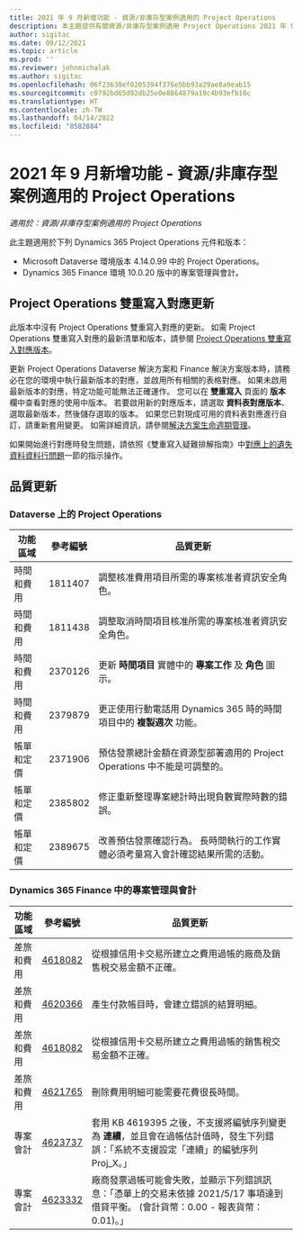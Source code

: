 ```yaml
---
title: 2021 年 9 月新增功能 - 資源/非庫存型案例適用的 Project Operations
description: 本主題提供有關資源/非庫存型案例適用 Project Operations 2021 年 9 月發行版本中所提供之品質更新的資訊。
author: sigitac
ms.date: 09/12/2021
ms.topic: article
ms.prod: ''
ms.reviewer: johnmichalak
ms.author: sigitac
ms.openlocfilehash: 06f23630ef0205394f376e5bb93a29ae8a9eab15
ms.sourcegitcommit: c0792bd65d92db25e0e8864879a19c4b93efb10c
ms.translationtype: HT
ms.contentlocale: zh-TW
ms.lasthandoff: 04/14/2022
ms.locfileid: "8582884"
---
```

# <a name="whats-new-september-2021---project-operations-for-resourcenon-stocked-based-scenarios"></a>2021 年 9 月新增功能 - 資源/非庫存型案例適用的 Project Operations

*適用於：資源/非庫存型案例適用的 Project Operations*

此主題適用於下列 Dynamics 365 Project Operations 元件和版本：

   - Microsoft Dataverse 環境版本 4.14.0.99 中的 Project Operations。
   - Dynamics 365 Finance 環境 10.0.20 版中的專案管理與會計。

## <a name="project-operations-dual-write-maps-updates"></a>Project Operations 雙重寫入對應更新

此版本中沒有 Project Operations 雙重寫入對應的更新。 如需 Project Operations 雙重寫入對應的最新清單和版本，請參閱 [Project Operations 雙重寫入對應版本](../environment/resource-dual-write-maps.md)。

更新 Project Operations Dataverse 解決方案和 Finance 解決方案版本時，請務必在您的環境中執行最新版本的對應，並啟用所有相關的表格對應。 如果未啟用最新版本的對應，特定功能可能無法正確運作。 您可以在 **雙重寫入** 頁面的 **版本** 欄中查看對應的使用中版本。 若要啟用新的對應版本，請選取 **資料表對應版本**、選取最新版本，然後儲存選取的版本。 如果您已對現成可用的資料表對應進行自訂，請重新套用變更。 如需詳細資訊，請參閱[解決方案生命週期管理](/dynamics365/fin-ops-core/dev-itpro/data-entities/dual-write/app-lifecycle-management)。

如果開始進行對應時發生問題，請依照《雙重寫入疑難排解指南》中[對應上的遺失資料資料行問題](/dynamics365/fin-ops-core/dev-itpro/data-entities/dual-write/dual-write-troubleshooting-finops-upgrades#missing-table-columns-issue-on-maps)一節的指示操作。

## <a name="quality-updates"></a>品質更新

### <a name="project-operations-on-dataverse"></a>Dataverse 上的 Project Operations

| **功能區域** | **參考編號** | **品質更新** |
| --- | --- | --- |
| 時間和費用 | 1811407 | 調整核准費用項目所需的專案核准者資訊安全角色。 |
| 時間和費用 | 1811438 | 調整取消時間項目核准所需的專案核准者資訊安全角色。 |
| 時間和費用 | 2370126 | 更新 **時間項目** 實體中的 **專案工作** 及 **角色** 圖示。 |
| 時間和費用 | 2379879 | 更正使用行動電話用 Dynamics 365 時的時間項目中的 **複製週次** 功能。 |
| 帳單和定價 | 2371906 | 預估發票總計金額在資源型部署適用的 Project Operations 中不能是可調整的。 |
| 帳單和定價 | 2385802 | 修正重新整理專案總計時出現負數實際時數的錯誤。 |
| 帳單和定價 | 2389675 | 改善預估發票確認行為。 長時間執行的工作實體必須考量寫入會計確認結果所需的活動。 |

### <a name="project-management-and-accounting-in-dynamics-365-finance"></a>Dynamics 365 Finance 中的專案管理與會計

| 功能區域 | 參考編號 | 品質更新 |
| --- | --- | --- |
| 差旅和費用 | [4618082](https://fix.lcs.dynamics.com/Issue/Details?kb=4618082&amp;bugId=583101&amp;dbType=3&amp;qc=9c85ac8ca1e5e9cd07fac9e9aa2cb0914724e28b86ad3339dacf7741f554c605) | 從根據信用卡交易所建立之費用過帳的廠商及銷售稅交易金額不正確。 |
| 差旅和費用 | [4620366](https://fix.lcs.dynamics.com/Issue/Details?kb=4620366&amp;bugId=579485&amp;dbType=3&amp;qc=e864789bd95505ea624c537d585bf113c2de60b97c88439d44693dbd85aa8e92) | 產生付款帳目時，會建立錯誤的結算明細。 |
| 差旅和費用 | [4618082](https://fix.lcs.dynamics.com/Issue/Details?kb=4618082&amp;bugId=583101&amp;dbType=3&amp;qc=9c85ac8ca1e5e9cd07fac9e9aa2cb0914724e28b86ad3339dacf7741f554c605) | 從根據信用卡交易所建立之費用過帳的銷售稅交易金額不正確。 |
| 差旅和費用 | [4621765](https://fix.lcs.dynamics.com/Issue/Details?kb=4621765&amp;bugId=587306&amp;dbType=3&amp;qc=6fbfad0123d4e95eaf8d5a5a2f6c354577c991b7905c852ab02d1f94e728a876) | 刪除費用明細可能需要花費很長時間。 |
| 專案會計 | [4623737](https://fix.lcs.dynamics.com/Issue/Details?kb=4623737&amp;bugId=598109&amp;dbType=3&amp;qc=4101fc5865201e21815299f2ff11ae46d5d5370510868df86c25ee09a8ca1a0c) | 套用 KB 4619395 之後，不支援將編號序列變更為 **連續**，並且會在過帳估計值時，發生下列錯誤：「系統不支援設定「連續」的編號序列 Proj_X。」 |
| 專案會計 | [4623332](https://fix.lcs.dynamics.com/Issue/Details?kb=4623332&amp;bugId=586034&amp;dbType=3&amp;qc=2f64bb1977c4a9c9dd2ce9de7e72230b86eca14b6295c5bbfb614ea97ad81caf) | 廠商發票過帳可能會失敗，並顯示下列錯誤訊息：「憑單上的交易未依據 2021/5/17 事項達到借貸平衡。 (會計貨幣：0.00 - 報表貨幣：0.01)。」 |
